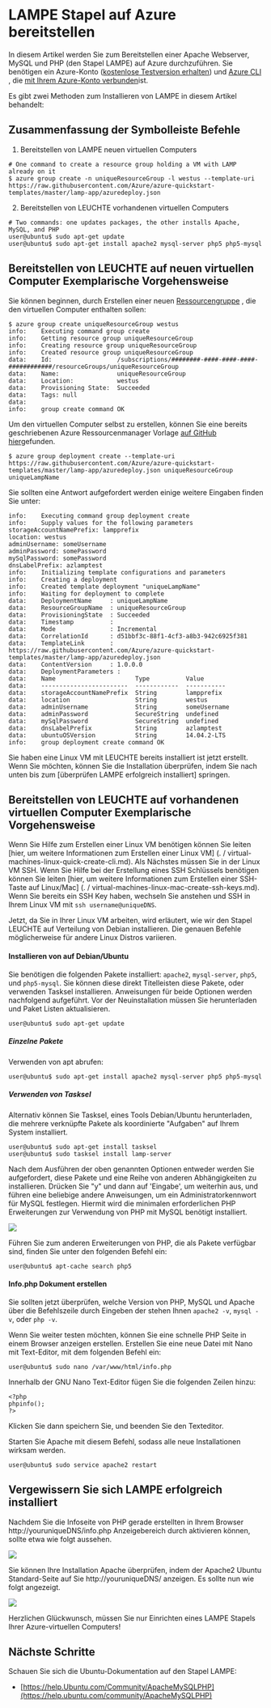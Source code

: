 <properties
    pageTitle="Bereitstellen von LEUCHTE auf einem Linux-Computer | Microsoft Azure"
    description="Erfahren Sie, wie Sie den Stapel LEUCHTE auf einer Linux VM installieren"
    services="virtual-machines-linux"
    documentationCenter="virtual-machines"
    authors="jluk"
    manager="timlt"
    editor=""
    tags="azure-resource-manager"/>

<tags
    ms.service="virtual-machines-linux"
    ms.workload="infrastructure-services"
    ms.tgt_pltfrm="vm-linux"
    ms.devlang="NA"
    ms.topic="article"
    ms.date="06/07/2016"
    ms.author="juluk"/>

# <a name="deploy-lamp-stack-on-azure"></a>LAMPE Stapel auf Azure bereitstellen
In diesem Artikel werden Sie zum Bereitstellen einer Apache Webserver, MySQL und PHP (den Stapel LAMPE) auf Azure durchzuführen. Sie benötigen ein Azure-Konto ([kostenlose Testversion erhalten](https://azure.microsoft.com/pricing/free-trial/)) und [Azure CLI](../xplat-cli-install.md) , die [mit Ihrem Azure-Konto verbunden](../xplat-cli-connect.md)ist.

Es gibt zwei Methoden zum Installieren von LAMPE in diesem Artikel behandelt:

## <a name="quick-command-summary"></a>Zusammenfassung der Symbolleiste Befehle

1) Bereitstellen von LAMPE neuen virtuellen Computers

```
# One command to create a resource group holding a VM with LAMP already on it
$ azure group create -n uniqueResourceGroup -l westus --template-uri https://raw.githubusercontent.com/Azure/azure-quickstart-templates/master/lamp-app/azuredeploy.json
```

2) Bereitstellen von LEUCHTE vorhandenen virtuellen Computers

```
# Two commands: one updates packages, the other installs Apache, MySQL, and PHP
user@ubuntu$ sudo apt-get update
user@ubuntu$ sudo apt-get install apache2 mysql-server php5 php5-mysql
```

## <a name="deploy-lamp-on-new-vm-walkthrough"></a>Bereitstellen von LEUCHTE auf neuen virtuellen Computer Exemplarische Vorgehensweise

Sie können beginnen, durch Erstellen einer neuen [Ressourcengruppe](../azure-resource-manager/resource-group-overview.md) , die den virtuellen Computer enthalten sollen:

    $ azure group create uniqueResourceGroup westus
    info:    Executing command group create
    info:    Getting resource group uniqueResourceGroup
    info:    Creating resource group uniqueResourceGroup
    info:    Created resource group uniqueResourceGroup
    data:    Id:                  /subscriptions/########-####-####-####-############/resourceGroups/uniqueResourceGroup
    data:    Name:                uniqueResourceGroup
    data:    Location:            westus
    data:    Provisioning State:  Succeeded
    data:    Tags: null
    data:
    info:    group create command OK

Um den virtuellen Computer selbst zu erstellen, können Sie eine bereits geschriebenen Azure Ressourcenmanager Vorlage [auf GitHub hier](https://github.com/Azure/azure-quickstart-templates/tree/master/lamp-app)gefunden.

    $ azure group deployment create --template-uri https://raw.githubusercontent.com/Azure/azure-quickstart-templates/master/lamp-app/azuredeploy.json uniqueResourceGroup uniqueLampName

Sie sollten eine Antwort aufgefordert werden einige weitere Eingaben finden Sie unter:

    info:    Executing command group deployment create
    info:    Supply values for the following parameters
    storageAccountNamePrefix: lampprefix
    location: westus
    adminUsername: someUsername
    adminPassword: somePassword
    mySqlPassword: somePassword
    dnsLabelPrefix: azlamptest
    info:    Initializing template configurations and parameters
    info:    Creating a deployment
    info:    Created template deployment "uniqueLampName"
    info:    Waiting for deployment to complete
    data:    DeploymentName     : uniqueLampName
    data:    ResourceGroupName  : uniqueResourceGroup
    data:    ProvisioningState  : Succeeded
    data:    Timestamp          :
    data:    Mode               : Incremental
    data:    CorrelationId      : d51bbf3c-88f1-4cf3-a8b3-942c6925f381
    data:    TemplateLink       : https://raw.githubusercontent.com/Azure/azure-quickstart-templates/master/lamp-app/azuredeploy.json
    data:    ContentVersion     : 1.0.0.0
    data:    DeploymentParameters :
    data:    Name                      Type          Value
    data:    ------------------------  ------------  -----------
    data:    storageAccountNamePrefix  String        lampprefix
    data:    location                  String        westus
    data:    adminUsername             String        someUsername
    data:    adminPassword             SecureString  undefined
    data:    mySqlPassword             SecureString  undefined
    data:    dnsLabelPrefix            String        azlamptest
    data:    ubuntuOSVersion           String        14.04.2-LTS
    info:    group deployment create command OK

Sie haben eine Linux VM mit LEUCHTE bereits installiert ist jetzt erstellt. Wenn Sie möchten, können Sie die Installation überprüfen, indem Sie nach unten bis zum [überprüfen LAMPE erfolgreich installiert] springen.

## <a name="deploy-lamp-on-existing-vm-walkthrough"></a>Bereitstellen von LEUCHTE auf vorhandenen virtuellen Computer Exemplarische Vorgehensweise

Wenn Sie Hilfe zum Erstellen einer Linux VM benötigen können Sie leiten [hier, um weitere Informationen zum Erstellen einer Linux VM] (. / virtual-machines-linux-quick-create-cli.md). Als Nächstes müssen Sie in der Linux VM SSH. Wenn Sie Hilfe bei der Erstellung eines SSH Schlüssels benötigen können Sie leiten [hier, um weitere Informationen zum Erstellen einer SSH-Taste auf Linux/Mac] (. / virtual-machines-linux-mac-create-ssh-keys.md).
Wenn Sie bereits ein SSH Key haben, wechseln Sie anstehen und SSH in Ihrem Linux VM mit `ssh username@uniqueDNS`.

Jetzt, da Sie in Ihrer Linux VM arbeiten, wird erläutert, wie wir den Stapel LEUCHTE auf Verteilung von Debian installieren. Die genauen Befehle möglicherweise für andere Linux Distros variieren.

#### <a name="installing-on-debianubuntu"></a>Installieren von auf Debian/Ubuntu

Sie benötigen die folgenden Pakete installiert: `apache2`, `mysql-server`, `php5`, und `php5-mysql`. Sie können diese direkt Titelleisten diese Pakete, oder verwenden Tasksel installieren. Anweisungen für beide Optionen werden nachfolgend aufgeführt.
Vor der Neuinstallation müssen Sie herunterladen und Paket Listen aktualisieren.

    user@ubuntu$ sudo apt-get update
    
##### <a name="individual-packages"></a>Einzelne Pakete
Verwenden von apt abrufen:

    user@ubuntu$ sudo apt-get install apache2 mysql-server php5 php5-mysql

##### <a name="using-tasksel"></a>Verwenden von Tasksel
Alternativ können Sie Tasksel, eines Tools Debian/Ubuntu herunterladen, die mehrere verknüpfte Pakete als koordinierte "Aufgaben" auf Ihrem System installiert.

    user@ubuntu$ sudo apt-get install tasksel
    user@ubuntu$ sudo tasksel install lamp-server

Nach dem Ausführen der oben genannten Optionen entweder werden Sie aufgefordert, diese Pakete und eine Reihe von anderen Abhängigkeiten zu installieren. Drücken Sie "y" und dann auf 'Eingabe', um weiterhin aus, und führen eine beliebige andere Anweisungen, um ein Administratorkennwort für MySQL festlegen. Hiermit wird die minimalen erforderlichen PHP Erweiterungen zur Verwendung von PHP mit MySQL benötigt installiert. 

![][1]

Führen Sie zum anderen Erweiterungen von PHP, die als Pakete verfügbar sind, finden Sie unter den folgenden Befehl ein:

    user@ubuntu$ apt-cache search php5


#### <a name="create-infophp-document"></a>Info.php Dokument erstellen

Sie sollten jetzt überprüfen, welche Version von PHP, MySQL und Apache über die Befehlszeile durch Eingeben der stehen Ihnen `apache2 -v`, `mysql -v`, oder `php -v`.

Wenn Sie weiter testen möchten, können Sie eine schnelle PHP Seite in einem Browser anzeigen erstellen. Erstellen Sie eine neue Datei mit Nano mit Text-Editor, mit dem folgenden Befehl ein:

    user@ubuntu$ sudo nano /var/www/html/info.php

Innerhalb der GNU Nano Text-Editor fügen Sie die folgenden Zeilen hinzu:

    <?php
    phpinfo();
    ?>

Klicken Sie dann speichern Sie, und beenden Sie den Texteditor.

Starten Sie Apache mit diesem Befehl, sodass alle neue Installationen wirksam werden.

    user@ubuntu$ sudo service apache2 restart

## <a name="verify-lamp-successfully-installed"></a>Vergewissern Sie sich LAMPE erfolgreich installiert

Nachdem Sie die Infoseite von PHP gerade erstellten in Ihrem Browser http://youruniqueDNS/info.php Anzeigebereich durch aktivieren können, sollte etwa wie folgt aussehen.

![][2]

Sie können Ihre Installation Apache überprüfen, indem der Apache2 Ubuntu Standard-Seite auf Sie http://youruniqueDNS/ anzeigen. Es sollte nun wie folgt angezeigt.

![][3]

Herzlichen Glückwunsch, müssen Sie nur Einrichten eines LAMPE Stapels Ihrer Azure-virtuellen Computers!

## <a name="next-steps"></a>Nächste Schritte

Schauen Sie sich die Ubuntu-Dokumentation auf den Stapel LAMPE:

- [https://help.Ubuntu.com/Community/ApacheMySQLPHP](https://help.ubuntu.com/community/ApacheMySQLPHP)

[1]: ./media/virtual-machines-linux-deploy-lamp-stack/configmysqlpassword-small.png
[2]: ./media/virtual-machines-linux-deploy-lamp-stack/phpsuccesspage.png
[3]: ./media/virtual-machines-linux-deploy-lamp-stack/apachesuccesspage.png
